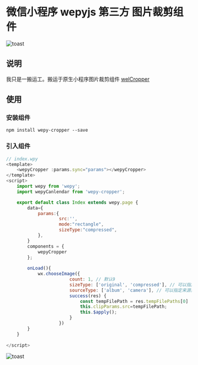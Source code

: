 # 微信小程序 wepyjs 第三方 图片裁剪组件

![toast](https://raw.githubusercontent.com/tomfriwel/welCropper/master/documents/result.gif)


## 说明
我只是一搬运工。搬运于原生小程序图片裁剪组件 [welCropper](https://github.com/tomfriwel/welCropper)



## 使用

### 安装组件
```
npm install wepy-cropper --save
```

### 引入组件
```javascript
// index.wpy
<template>
    <wepyCropper :params.sync="params"></wepyCropper>
</template>
<script>
    import wepy from 'wepy';
    import wepyCanlendar from 'wepy-cropper';

    export default class Index extends wepy.page {
        data={
            params:{
                    src:'',
                    mode:"rectangle",
                    sizeType:"compressed",
            },
        }
        components = {
            wepyCropper
        };
        
        onLoad(){
            wx.chooseImage({
                        count: 1, // 默认9
                        sizeType: ['original', 'compressed'], // 可以指定是原图还是压缩图，默认二者都有
                        sourceType: ['album', 'camera'], // 可以指定来源是相册还是相机，默认二者都有
                        success(res) {
                            const tempFilePath = res.tempFilePaths[0]
                            this.clipParams.src=tempFilePath;
                            this.$apply();
                        }
                    })
        }
    }
    
</script>
```



![toast](http://nowechat.oss-cn-shenzhen.aliyuncs.com/qrcode_for_gh_b4c00b84720c_258.jpg)

